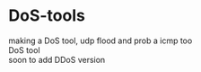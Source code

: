 # DoS-tools
making a DoS tool, udp flood and prob a icmp too \
DoS tool  \
soon to add DDoS version 
